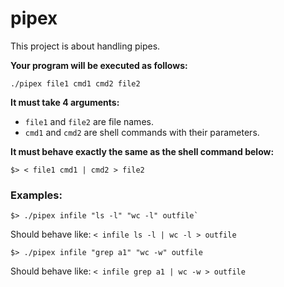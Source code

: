 # pipex

This project is about handling pipes.

**Your program will be executed as follows:**

`./pipex file1 cmd1 cmd2 file2`

**It must take 4 arguments:**
- `file1` and `file2` are file names.
- `cmd1` and `cmd2` are shell commands with their parameters.

**It must behave exactly the same as the shell command below:**

`$> < file1 cmd1 | cmd2 > file2`

### Examples:
```
$> ./pipex infile "ls -l" "wc -l" outfile`
```
Should behave like: `< infile ls -l | wc -l > outfile`

```
$> ./pipex infile "grep a1" "wc -w" outfile
```
Should behave like: `< infile grep a1 | wc -w > outfile`
